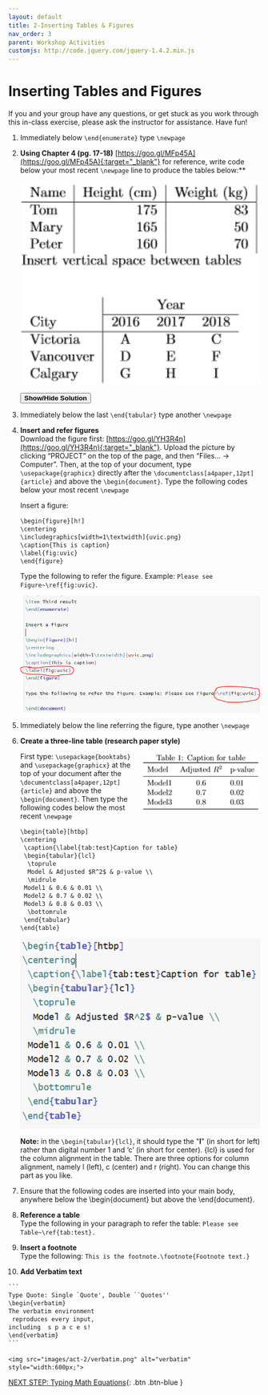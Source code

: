 ```yaml
---
layout: default
title: 2-Inserting Tables & Figures
nav_order: 3
parent: Workshop Activities
customjs: http://code.jquery.com/jquery-1.4.2.min.js
---
```


# Inserting Tables and Figures

If you and your group have any questions, or get stuck as you work through this in-class exercise, please ask the instructor for assistance. Have fun!

1.  Immediately below `\end{enumerate}` type `\newpage`
2.  **Using Chapter 4 (pg. 17-18)** [https://goo.gl/MFp45A](https://goo.gl/MFp45A){:target="_blank"} for reference, write code below your most recent `\newpage` line to produce the tables below:**

    <img src="images/act-2/table1.png" alt="table 1" style="width:500px;">
    
    <button onclick="toggle('sol')">**Show/Hide Solution**</button>
    <div id="sol" style="display: none">
    <img src="images/act-2/solution1.png" alt="table solution" style="width:480px;">
    </div>
3.  Immediately below the last `\end{tabular}` type another `\newpage`
4.  **Insert and refer figures**<br>
    Download the figure first: [https://goo.gl/YH3R4n](https://goo.gl/YH3R4n){:target="_blank"}. Upload the picture by clicking “PROJECT” on the top of the page, and then “Files... → Computer”. Then, at the top of your document, type `\usepackage{graphicx}` directly after the `\documentclass[a4paper,12pt]{article}` and above the `\begin{document}`. Type the following codes below your most recent `\newpage`<br>
    
    Insert a figure:

    ```
    \begin{figure}[h!]
    \centering
    \includegraphics[width=1\textwidth]{uvic.png}
    \caption{This is caption}
    \label{fig:uvic}
    \end{figure}
    ```
    
    Type the following to refer the figure.
    Example: `Please see Figure~\ref{fig:uvic}`.
    
    <img src="images/act-2/refer-fig.png" alt="refer figures" style="width:600px;">

5.  Immediately below the line referring the figure, type another `\newpage`
6.  **Create a three-line table (research paper style)**<br>
    
    <img src="images/act-2/refer-table.png" alt="refer table" style="float:right;width:240px;">
    
    First type: `\usepackage{booktabs}` and `\usepackage{graphicx}` at the top of your document after the `\documentclass[a4paper,12pt]{article}` and above the `\begin{document}`. Then type the following codes below the most recent `\newpage`<br>

    ```
    \begin{table}[htbp]
    \centering
     \caption{\label{tab:test}Caption for table}
     \begin{tabular}{lcl} 
      \toprule
      Model & Adjusted $R^2$ & p-value \\
      \midrule
     Model1 & 0.6 & 0.01 \\
     Model2 & 0.7 & 0.02 \\
     Model3 & 0.8 & 0.03 \\
      \bottomrule
     \end{tabular}
    \end{table}
    ```
    
    <img src="images/act-2/3line-table.png" alt="three line table" style="width:600px;">

    **Note:** in the `\begin{tabular}{lcl}`, it should type the "**l**" (in short for left) rather than digital number 1 and ‘c’ (in short for center).  {lcl} is used for the column alignment in the table. There are three options for column alignment, namely l (left), c (center) and r (right). You can change this part as you like.

7.  Ensure that the following codes are inserted into your main body, anywhere below the \begin{document} but above the \end{document}.

8.  **Reference a table** <br>
    Type the following in your paragraph to refer the table: 
    `Please see Table~\ref{tab:test}.`

9.  **Insert a footnote**<br>
    Type the following:
    `This is the footnote.\footnote{Footnote text.}`

10.  **Add Verbatim text**

    ```
    Type Quote: Single `Quote', Double ``Quotes''
    \begin{verbatim}
    The verbatim environment
     reproduces every input,
    including  s p a c e s!
    \end{verbatim}
    ```
    
    <img src="images/act-2/verbatim.png" alt="verbatim" style="width:600px;">

[NEXT STEP: Typing Math Equations](act-3.html){: .btn .btn-blue }

<script>  
    function toggle(input) {
        var x = document.getElementById(input);
        if (x.style.display === "none") {
            x.style.display = "block";
        } else {
            x.style.display = "none";
        }
    }
</script>